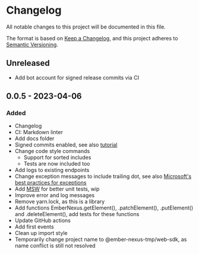 # Changelog

All notable changes to this project will be documented in this file.

The format is based on [Keep a Changelog](https://keepachangelog.com/en/1.0.0/),
and this project adheres to [Semantic Versioning](https://semver.org/spec/v2.0.0.html).

## Unreleased

- Add bot account for signed release commits via CI

## 0.0.5 - 2023-04-06

### Added

- Changelog
- CI: Markdown linter
- Add docs folder
- Signed commits enabled, see also [tutorial](https://docs.gitlab.com/ee/user/project/repository/ssh_signed_commits/)
- Change code style commands
  - Support for sorted includes
  - Tests are now included too
- Add logs to existing endpoints
- Change exception messages to include trailing dot, see also [Microsoft's best practices for exceptions](https://learn.microsoft.com/en-us/dotnet/standard/exceptions/best-practices-for-exceptions#use-grammatically-correct-error-messages)
- Add [MSW](https://mswjs.io/) for better unit tests, wip
- Improve error and log messages
- Remove yarn.lock, as this is a library
- Add functions EmberNexus.getElement(), .patchElement(), .putElement() and .deleteElement(), add tests for these
  functions
- Update GitHub actions
- Add first events
- Clean up import style
- Temporarily change project name to @ember-nexus-tmp/web-sdk, as name conflict is still not resolved
